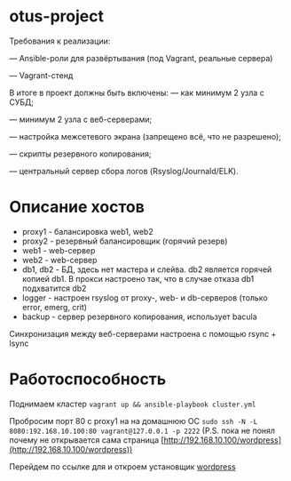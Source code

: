 # otus-project
Требования к реализации:

— Ansible-роли для развёртывания (под Vagrant, реальные сервера)

— Vagrant-стенд

В итоге в проект должны быть включены:
— как минимум 2 узла с СУБД; 

— минимум 2 узла с веб-серверами; 

— настройка межсетевого экрана (запрещено всё, что не разрешено); 

— скрипты резервного копирования; 

— центральный сервер сбора логов (Rsyslog/Journald/ELK). 

# Описание хостов

* proxy1 - балансировка web1, web2
* proxy2 - резервный балансировщик (горячий резерв)
* web1 - web-сервер
* web2 - web-сервер
* db1, db2 - БД, здесь нет мастера и слейва. db2 является горячей копией db1. В прокси настроено так, что в случае отказа db1 подхватится db2
* logger - настроен rsyslog от proxy-, web- и db-серверов (только error, emerg, crit)
* backup - сервер резервного копирования, использует bacula

Синхронизация между веб-серверами настроена с помощью rsync + lsync
# Работоспособность

Поднимаем кластер `vagrant up && ansible-playbook cluster.yml`

Пробросим порт 80 c proxy1 на на домашнюю ОС `sudo ssh -N -L 8080:192.168.10.100:80 vagrant@127.0.0.1 -p 2222` (P.S. пока не понял почему не открывается сама страница [http://192.168.10.100/wordpress](http://192.168.10.100/wordpress))

Перейдем по ссылке для и откроем установщик [wordpress](http://127.0.0.1:8080/wordpress)
